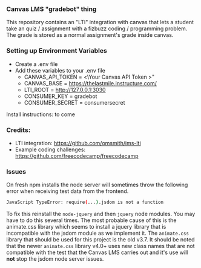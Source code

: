 ### Canvas LMS "gradebot" thing

This repository contains an "LTI" integration with canvas that lets a
student take an quiz / assignment with a fizbuzz coding / programming
problem. The grade is stored as a normal assignment's grade inside
canvas.

### Setting up Environment Variables

- Create a .env file
- Add these variables to your .env file
  - CANVAS_API_TOKEN = <\Your Canvas API Token >"
  - CANVAS_BASE = https://thelastmile.instructure.com/
  - LTI_ROOT = http://127.0.0.1:3030
  - CONSUMER_KEY = gradebot
  - CONSUMER_SECRET = consumersecret

Install instructions: to come

### Credits:
- LTI integration: https://github.com/omsmith/ims-lti
- Example coding challenges: https://github.com/freecodecamp/freecodecamp

### Issues

On fresh npm installs the node server will sometimes throw the following error when receiving test data from the frontend.

```bash
JavaScript TypeError: require(...).jsdom is not a function
```

 To fix this reinstall the `node-jquery` and then `jquery` node modules. You may have to do this several times. The most probable cause of this is the animate.css library which seems to install a jquery library that is incompatible with the jsdom module as we implement it. The `animate.css` library that should be used for this project is the old v3.7. It should be noted that the newer `animate.css` library v4.0+ uses new class names that are not compatible with the test that the Canvas LMS carries out and it's use will **not** stop the jsdom node server issues.
